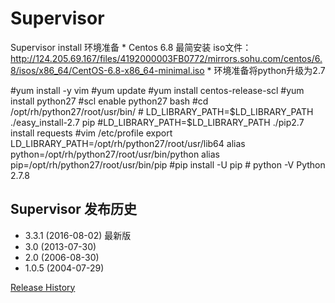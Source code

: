 # Supervisor
Supervisor install
环境准备
	* Centos 6.8 最简安装
iso文件： http://124.205.69.167/files/4192000003FB0772/mirrors.sohu.com/centos/6.8/isos/x86_64/CentOS-6.8-x86_64-minimal.iso
	* 环境准备将python升级为2.7

   #yum install -y vim
        #yum update
        #yum install centos-release-scl
        #yum install python27
        #scl enable python27 bash
        #cd /opt/rh/python27/root/usr/bin/
        # LD_LIBRARY_PATH=$LD_LIBRARY_PATH ./easy_install-2.7 pip
        #LD_LIBRARY_PATH=$LD_LIBRARY_PATH ./pip2.7 install requests
        #vim /etc/profile
                export LD_LIBRARY_PATH=/opt/rh/python27/root/usr/lib64
                alias python=/opt/rh/python27/root/usr/bin/python
                alias pip=/opt/rh/python27/root/usr/bin/pip
        #pip install -U pip
        # python -V
                Python 2.7.8

## Supervisor 发布历史

* 3.3.1 (2016-08-02) 最新版
* 3.0 (2013-07-30)
* 2.0 (2006-08-30)
* 1.0.5 (2004-07-29)

[Release History](http://supervisord.org/#release-history)

